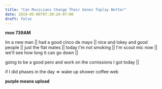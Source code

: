 ```yaml
---
title: "Can Musicians Change Their Genes Toplay Better"
date: 2019-05-06T07:39:24-07:00
draft: false
---
```


**mon 739AM**

Im a new man || had a good cinco de mayo || nice and lokey and good people || just the flat mates || today I'm not smoking || I'm scout mic now || we'll see how long it can go down ||

going to be a good pero and work on the comissions I got today ||


if I did phases in the day =>
          wake up shower coffee web


**purple means upload**
